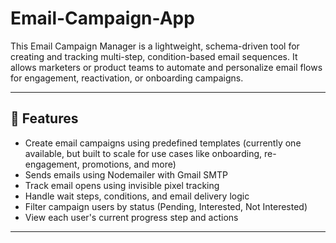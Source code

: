 # Email-Campaign-App

This Email Campaign Manager is a lightweight, schema-driven tool for creating and tracking multi-step, condition-based email sequences. It allows marketers or product teams to automate and personalize email flows for engagement, reactivation, or onboarding campaigns.

---

## 🚀 Features

- Create email campaigns using predefined templates (currently one available, but built to scale for use cases like onboarding, re-engagement, promotions, and more)
- Sends emails using Nodemailer with Gmail SMTP
- Track email opens using invisible pixel tracking
- Handle wait steps, conditions, and email delivery logic
- Filter campaign users by status (Pending, Interested, Not Interested)
- View each user's current progress step and actions

---
